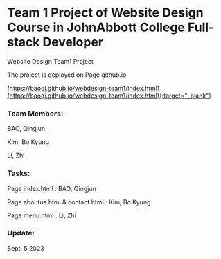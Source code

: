 # Team 1 Project of Website Design Course in JohnAbbott College Full-stack Developer

Website Design Team1 Project

The project is deployed on Page github.io

[https://baoqj.github.io/webdesign-team1/index.html](https://baoqj.github.io/webdesign-team1/index.html){:target="_blank"}

### Team Members:

BAO, Qingjun

Kim, Bo Kyung

Li, Zhi


### Tasks:

Page index.html : BAO, Qingjun

Page aboutus.html & contact.html : Kim, Bo Kyung

Page menu.html : Li, Zhi


### Update:

Sept. 5 2023
